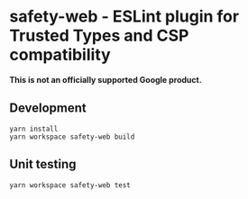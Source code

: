 # safety-web - ESLint plugin for Trusted Types and CSP compatibility

**This is not an officially supported Google product.**

## Development

```
yarn install
yarn workspace safety-web build
```

## Unit testing

```
yarn workspace safety-web test
```
